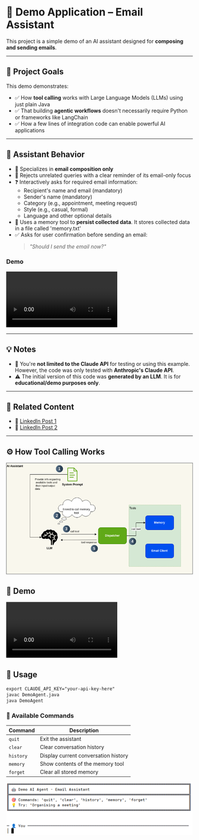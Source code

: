 # 📧 Demo Application – Email Assistant

This project is a simple demo of an AI assistant designed for **composing and sending emails**. 

---

## 🎯 Project Goals

This demo demonstrates:

- ✅ How **tool calling** works with Large Language Models (LLMs) using just plain Java
- ✅ That building **agentic workflows** doesn't necessarily require Python or frameworks like LangChain
- ✅ How a few lines of integration code can enable powerful AI applications

---

## 🤖 Assistant Behavior

- 📨 Specializes in **email composition only**
- 🚫 Rejects unrelated queries with a clear reminder of its email-only focus
- ❓ Interactively asks for required email information:
    - Recipient's name and email (mandatory)
    - Sender's name (mandatory)
    - Category (e.g., appointment, meeting request)
    - Style (e.g., casual, formal)
    - Language and other optional details
- 💾 Uses a memory tool to **persist collected data**. It stores collected data in a file called 'memory.txt'
- ✅ Asks for user confirmation before sending an email:
  > _"Should I send the email now?"_

### Demo

![Demo - Screencast](https://github.com/marascha/plain-java-agent/raw/refs/heads/master/doc/screencast.webm)

---

## 💡 Notes

- 🔄 You're **not limited to the Claude API** for testing or using this example. However, the code was only tested with **Anthropic's Claude API**.
- ⚠️ The initial version of this code was **generated by an LLM**. It is for **educational/demo purposes only**.

---

## 📎 Related Content

- 📝 [LinkedIn Post 1](https://www.linkedin.com/feed/update/urn:li:activity:7346836264001679362/)
- 📝 [LinkedIn Post 2](https://www.linkedin.com/feed/update/urn:li:activity:7350048422332104704/)
---

## ⚙️ How Tool Calling Works

![Overview - Tool calling](./doc/overview.png)

## 🎥 Demo

![Demo - Screencast](https://github.com/marascha/plain-java-agent/raw/refs/heads/master/doc/screencast.webm)

## 🧪 Usage

```shell
export CLAUDE_API_KEY="your-api-key-here"
javac DemoAgent.java
java DemoAgent
```

### 💬 Available Commands

| Command   | Description                          |
|-----------|--------------------------------------|
| `quit`    | Exit the assistant                   |
| `clear`   | Clear conversation history           |
| `history` | Display current conversation history |
| `memory`  | Show contents of the memory tool     |
| `forget`  | Clear all stored memory              |

![Commands](./doc/commands.png)
